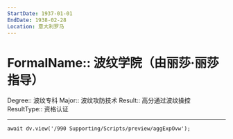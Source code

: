```yaml
---
StartDate: 1937-01-01
EndDate: 1938-02-28
Location: 意大利罗马
---
```


# FormalName:: 波纹学院（由丽莎·丽莎指导）
Degree:: 波纹专科
Major:: 波纹攻防技术
Result:: 高分通过波纹操控
ResultType:: 资格认证

---
```dataviewjs
await dv.view('/990 Supporting/Scripts/preview/aggExpOvw');
```
